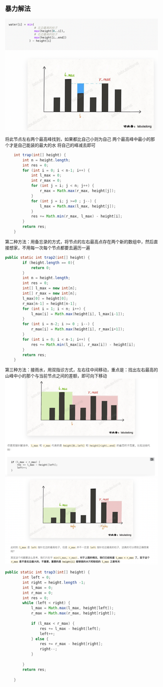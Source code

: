 ## 暴力解法
![](/技术学习流程/代码/pic/2023-05-04-16-03-52.png)

将此节点左右两个最高峰找到，如果都比自己小则为自己
两个最高峰中最小的那个才是自己能装的最大的水
将自己的峰减去即可

```java
    int trap(int[] height) {
        int n = height.length;
        int res = 0;
        for (int i = 0; i < n-1; i++) {
            int l_max = 0;
            int r_max = 0;
            for (int j = i; j < n; j++) {
                r_max = Math.max(r_max, height[j]);
            }
            for (int j = i; j >=0 ; j--) {
                l_max = Math.max(l_max, height[j]);
            }
            res += Math.min(r_max, l_max) - height[i];
        }
        return res;
    }
``` 

第二种方法：用备忘录的方式，将节点的左右最高点存在两个新的数组中，然后直接想家，不用每一次每个节点都要去遍历一遍
``` java 
public static int trap2(int[] height) {
        if (height.length == 0){
            return 0;
        }
        int n = height.length;
        int res = 0;
        int[] l_max = new int[n];
        int[] r_max = new int[n];
        l_max[0] = height[0];
        r_max[n-1] = height[n-1];
        for (int i = 1; i < n; i++) {
            l_max[i] = Math.max(height[i], l_max[i-1]);
        }
        for (int i = n-2; i >= 0 ; i--) {
            r_max[i] = Math.max(height[i], r_max[i+1]);
        }
        for (int i = 0; i < n-1; i++) {
            res += Math.min(l_max[i], r_max[i]) - height[i];
        }
        return res;
    }
```

第三种方法：接雨水，用双指诊方式，左右往中间移动，重点是：找出左右最高的山峰中小的那个与当前节点之间的差额，即可向下移动
![](/技术学习流程/代码/pic/2023-05-05-15-17-09.png)
![](/技术学习流程/代码/pic/2023-05-05-15-17-59.png)

``` java
public static int trap3(int[] height) {
        int left = 0;
        int right = height.length -1;
        int l_max = 0;
        int r_max = 0;
        int res = 0;
        while (left < right) {
            l_max = Math.max(l_max, height[left]);
            r_max = Math.max(r_max, height[right]);

            if (l_max < r_max) {
                res += l_max - height[left];
                left++;
            } else {
                res += r_max - height[right];
                right--;
            }

        }
        return res;

    }
```